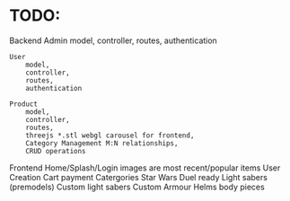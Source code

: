 # TODO: 
Backend
    Admin 
        model, 
        controller, 
        routes,
        authentication

    User
        model, 
        controller, 
        routes,
        authentication

    Product 
        model, 
        controller, 
        routes, 
        threejs *.stl webgl carousel for frontend,
        Category Management M:N relationships,
        CRUD operations

Frontend
    Home/Splash/Login
        images are most recent/popular items
    User Creation
    Cart
        payment
    Catergories
        Star Wars
            Duel ready Light sabers (premodels)
            Custom light sabers
            Custom Armour
                Helms
                body pieces
                

            
